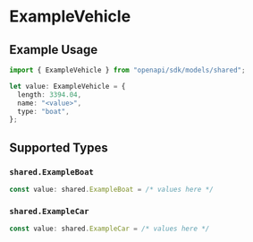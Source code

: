 # ExampleVehicle

## Example Usage

```typescript
import { ExampleVehicle } from "openapi/sdk/models/shared";

let value: ExampleVehicle = {
  length: 3394.04,
  name: "<value>",
  type: "boat",
};
```

## Supported Types

### `shared.ExampleBoat`

```typescript
const value: shared.ExampleBoat = /* values here */
```

### `shared.ExampleCar`

```typescript
const value: shared.ExampleCar = /* values here */
```

